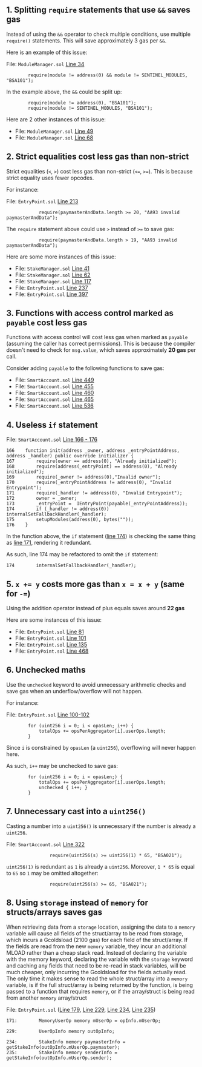 ## 1. Splitting `require` statements that use `&&` saves gas

Instead of using the `&&` operator to check multiple conditions, use multiple `require()` statements. This will save approximately 3 gas per `&&`.

Here is an example of this issue:

File: `ModuleManager.sol` [Line 34](https://github.com/code-423n4/2023-01-biconomy/blob/main/scw-contracts/contracts/smart-contract-wallet/base/ModuleManager.sol#L34)

```solidity
        require(module != address(0) && module != SENTINEL_MODULES, "BSA101");
```

In the example above, the `&&` could be split up:

```solidity
        require(module != address(0), "BSA101");
        require(module != SENTINEL_MODULES, "BSA101");
```

Here are 2 other instances of this issue:

- File: `ModuleManager.sol` [Line 49](https://github.com/code-423n4/2023-01-biconomy/blob/main/scw-contracts/contracts/smart-contract-wallet/base/ModuleManager.sol#L49)
- File: `ModuleManager.sol` [Line 68](https://github.com/code-423n4/2023-01-biconomy/blob/main/scw-contracts/contracts/smart-contract-wallet/base/ModuleManager.sol#L68)

## 2. Strict equalities cost less gas than non-strict

Strict equalities (`<`, `>`) cost less gas than non-strict (`<=`, `>=`). This is because strict equality uses fewer opcodes.

For instance:

File: `EntryPoint.sol` [Line 213](https://github.com/code-423n4/2023-01-biconomy/blob/main/scw-contracts/contracts/smart-contract-wallet/aa-4337/core/EntryPoint.sol#L213)

```solidity
            require(paymasterAndData.length >= 20, "AA93 invalid paymasterAndData");
```

The `require` statement above could use `>` instead of `>=` to save gas:

```solidity
            require(paymasterAndData.length > 19, "AA93 invalid paymasterAndData");
```

Here are some more instances of this issue:

- File: `StakeManager.sol` [Line 41](https://github.com/code-423n4/2023-01-biconomy/blob/main/scw-contracts/contracts/smart-contract-wallet/aa-4337/core/StakeManager.sol#L41)
- File: `StakeManager.sol` [Line 62](https://github.com/code-423n4/2023-01-biconomy/blob/main/scw-contracts/contracts/smart-contract-wallet/aa-4337/core/StakeManager.sol#L62)
- File: `StakeManager.sol` [Line 117](https://github.com/code-423n4/2023-01-biconomy/blob/main/scw-contracts/contracts/smart-contract-wallet/aa-4337/core/StakeManager.sol#L117)
- File: `EntryPoint.sol` [Line 237](https://github.com/code-423n4/2023-01-biconomy/blob/main/scw-contracts/contracts/smart-contract-wallet/aa-4337/core/EntryPoint.sol#L237)
- File: `EntryPoint.sol` [Line 397](https://github.com/code-423n4/2023-01-biconomy/blob/main/scw-contracts/contracts/smart-contract-wallet/aa-4337/core/EntryPoint.sol#L397)

## 3. Functions with access control marked as `payable` cost less gas

Functions with access control will cost less gas when marked as `payable` (assuming the caller has correct permissions). This is because the compiler doesn't need to check for `msg.value`, which saves approximately **20 gas** per call.

Consider adding `payable` to the following functions to save gas:

- File: `SmartAccount.sol` [Line 449](https://github.com/code-423n4/2023-01-biconomy/blob/main/scw-contracts/contracts/smart-contract-wallet/SmartAccount.sol#L449)
- File: `SmartAccount.sol` [Line 455](https://github.com/code-423n4/2023-01-biconomy/blob/main/scw-contracts/contracts/smart-contract-wallet/SmartAccount.sol#L455)
- File: `SmartAccount.sol` [Line 460](https://github.com/code-423n4/2023-01-biconomy/blob/main/scw-contracts/contracts/smart-contract-wallet/SmartAccount.sol#L460)
- File: `SmartAccount.sol` [Line 465](https://github.com/code-423n4/2023-01-biconomy/blob/main/scw-contracts/contracts/smart-contract-wallet/SmartAccount.sol#L465)
- File: `SmartAccount.sol` [Line 536](https://github.com/code-423n4/2023-01-biconomy/blob/main/scw-contracts/contracts/smart-contract-wallet/SmartAccount.sol#L536)

## 4. Useless `if` statement

File: `SmartAccount.sol` [Line 166 - 176](https://github.com/code-423n4/2023-01-biconomy/blob/main/scw-contracts/contracts/smart-contract-wallet/SmartAccount.sol#L166-L176)

```solidity
166    function init(address _owner, address _entryPointAddress, address _handler) public override initializer {
167        require(owner == address(0), "Already initialized");
168        require(address(_entryPoint) == address(0), "Already initialized");
169        require(_owner != address(0),"Invalid owner");
170        require(_entryPointAddress != address(0), "Invalid Entrypoint");
171        require(_handler != address(0), "Invalid Entrypoint");
172        owner = _owner;
173        _entryPoint =  IEntryPoint(payable(_entryPointAddress));
174        if (_handler != address(0)) internalSetFallbackHandler(_handler);
175        setupModules(address(0), bytes(""));
176    }
```

In the function above, the `if` statement ([line 174](https://github.com/code-423n4/2023-01-biconomy/blob/main/scw-contracts/contracts/smart-contract-wallet/SmartAccount.sol#L174)) is checking the same thing as [line 171](https://github.com/code-423n4/2023-01-biconomy/blob/main/scw-contracts/contracts/smart-contract-wallet/SmartAccount.sol#L171), rendering it redundant.

As such, line 174 may be refactored to omit the `if` statement:

```
174        internalSetFallbackHandler(_handler);
```

## 5. `x += y` costs more gas than `x = x + y` (same for `-=`)

Using the addition operator instead of plus equals saves around **22 gas**

Here are some instances of this issue:

- File: `EntryPoint.sol` [Line 81](https://github.com/code-423n4/2023-01-biconomy/blob/main/scw-contracts/contracts/smart-contract-wallet/aa-4337/core/EntryPoint.sol#L81)
- File: `EntryPoint.sol` [Line 101](https://github.com/code-423n4/2023-01-biconomy/blob/main/scw-contracts/contracts/smart-contract-wallet/aa-4337/core/EntryPoint.sol#L101)
- File: `EntryPoint.sol` [Line 135](https://github.com/code-423n4/2023-01-biconomy/blob/main/scw-contracts/contracts/smart-contract-wallet/aa-4337/core/EntryPoint.sol#L135)
- File: `EntryPoint.sol` [Line 468](https://github.com/code-423n4/2023-01-biconomy/blob/main/scw-contracts/contracts/smart-contract-wallet/aa-4337/core/EntryPoint.sol#L468)

## 6. Unchecked maths

Use the `unchecked` keyword to avoid unnecessary arithmetic checks and save gas when an underflow/overflow will not happen.

For instance:

File: `EntryPoint.sol` [Line 100-102](https://github.com/code-423n4/2023-01-biconomy/blob/main/scw-contracts/contracts/smart-contract-wallet/aa-4337/core/EntryPoint.sol#L100-L102)

```solidity
        for (uint256 i = 0; i < opasLen; i++) {
            totalOps += opsPerAggregator[i].userOps.length;
        }
```

Since `i` is constrained by `opasLen` (a `uint256`), overflowing will never happen here.

As such, `i++` may be unchecked to save gas:

```solidity
        for (uint256 i = 0; i < opasLen;) {
            totalOps += opsPerAggregator[i].userOps.length;
            unchecked { i++; }
        }
```

## 7. Unnecessary cast into a `uint256()`

Casting a number into a `uint256()` is unnecessary if the number is already a `uint256`.

File: `SmartAccount.sol` [Line 322](https://github.com/code-423n4/2023-01-biconomy/blob/main/scw-contracts/contracts/smart-contract-wallet/SmartAccount.sol#L322)

```solidity
                require(uint256(s) >= uint256(1) * 65, "BSA021");
```

`uint256(1)` is redundant as `1` is already a `uint256`. Moreover, `1 * 65` is equal to `65` so `1` may be omitted altogether:

```solidity
                require(uint256(s) >= 65, "BSA021");
```

## 8. Using `storage` instead of `memory` for structs/arrays saves gas

When retrieving data from a `storage` location, assigning the data to a `memory` variable will cause all fields of the struct/array to be read from storage, which incurs a Gcoldsload (2100 gas) for each field of the struct/array. If the fields are read from the new `memory` variable, they incur an additional MLOAD rather than a cheap stack read. Instead of declaring the variable with the memory keyword, declaring the variable with the `storage` keyword and caching any fields that need to be re-read in stack variables, will be much cheaper, only incurring the Gcoldsload for the fields actually read. The only time it makes sense to read the whole struct/array into a `memory` variable, is if the full struct/array is being returned by the function, is being passed to a function that requires `memory`, or if the array/struct is being read from another `memory` array/struct

File: `EntryPoint.sol` ([Line 179](https://github.com/code-423n4/2023-01-biconomy/blob/main/scw-contracts/contracts/smart-contract-wallet/aa-4337/core/EntryPoint.sol#L179), [Line 229](https://github.com/code-423n4/2023-01-biconomy/blob/main/scw-contracts/contracts/smart-contract-wallet/aa-4337/core/EntryPoint.sol#L229), [Line 234](https://github.com/code-423n4/2023-01-biconomy/blob/main/scw-contracts/contracts/smart-contract-wallet/aa-4337/core/EntryPoint.sol#L234), [Line 235](https://github.com/code-423n4/2023-01-biconomy/blob/main/scw-contracts/contracts/smart-contract-wallet/aa-4337/core/EntryPoint.sol#L235))

```solidity
171:        MemoryUserOp memory mUserOp = opInfo.mUserOp;

229:        UserOpInfo memory outOpInfo;

234:        StakeInfo memory paymasterInfo = getStakeInfo(outOpInfo.mUserOp.paymaster);
235:        StakeInfo memory senderInfo = getStakeInfo(outOpInfo.mUserOp.sender);
```
